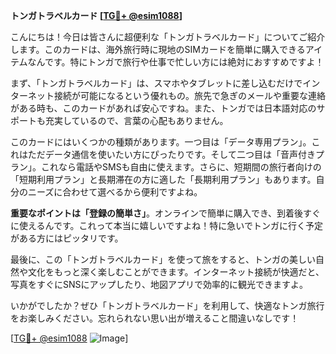 **トンガトラベルカード [[TG💪+ @esim1088](https://t.me/s/esim1088)]**

こんにちは！今日は皆さんに超便利な「トンガトラベルカード」についてご紹介します。このカードは、海外旅行時に現地のSIMカードを簡単に購入できるアイテムなんです。特にトンガで旅行や仕事で忙しい方には絶対におすすめですよ！

まず、「トンガトラベルカード」は、スマホやタブレットに差し込むだけでインターネット接続が可能になるという優れもの。旅先で急ぎのメールや重要な連絡がある時も、このカードがあれば安心ですね。また、トンガでは日本語対応のサポートも充実しているので、言葉の心配もありません。

このカードにはいくつかの種類があります。一つ目は「データ専用プラン」。これはただデータ通信を使いたい方にぴったりです。そして二つ目は「音声付きプラン」。これなら電話やSMSも自由に使えます。さらに、短期間の旅行者向けの「短期利用プラン」と長期滞在の方に適した「長期利用プラン」もあります。自分のニーズに合わせて選べるから便利ですよね。

**重要なポイントは「登録の簡単さ」**。オンラインで簡単に購入でき、到着後すぐに使えるんです。これって本当に嬉しいですよね！特に急いでトンガに行く予定がある方にはピッタリです。

最後に、この「トンガトラベルカード」を使って旅をすると、トンガの美しい自然や文化をもっと深く楽しむことができます。インターネット接続が快適だと、写真をすぐにSNSにアップしたり、地図アプリで効率的に観光できますよ。

いかがでしたか？ぜひ「トンガトラベルカード」を利用して、快適なトンガ旅行をお楽しみください。忘れられない思い出が増えること間違いなしです！

[[TG💪+ @esim1088](https://t.me/s/esim1088) ![Image](https://i.postimg.cc/Y0z9fWf4/image.png)]